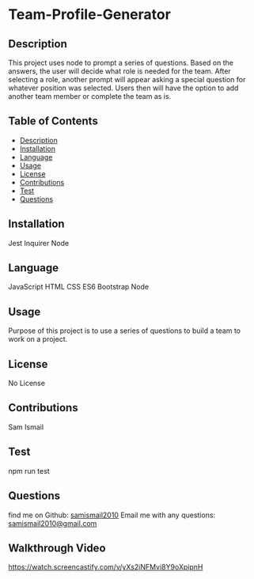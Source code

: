# Team-Profile-Generator

 

## Description
This project uses node to prompt a series of questions. Based on the answers, the user will decide what role is needed for the team. After selecting a role, another prompt will appear asking a special question for whatever position was selected. Users then will have the option to add another team member or complete the team as is.

## Table of Contents

* [Description](#description)
* [Installation](#installation)
* [Language](#language)
* [Usage](#usage)
* [License](#license)
* [Contributions](#contributions)
* [Test](#test)
* [Questions](#questions)

## Installation
Jest 
Inquirer 
Node

## Language
JavaScript
HTML
CSS
ES6
Bootstrap
Node

## Usage
Purpose of this project is to use a series of questions to build a team to work on a project.

## License
No License

## Contributions
Sam Ismail

## Test
npm run test

## Questions
find me on Github: [samismail2010](https://github.com/samismail2010)
Email me with any questions: [samismail2010@gmail.com](mailto:samismail2010@gmail.com)

## Walkthrough Video
https://watch.screencastify.com/v/yXs2jNFMvi8Y9oXpipnH

